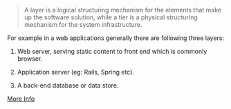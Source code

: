 > A layer is a logical structuring mechanism for the elements that make up the software solution,
while a tier is a physical structuring mechanism for the system infrastructure.

For example in a web applications generally there are following three layers:

1. Web server, serving static content to front end which is commonly browser.

2. Application server (eg: Rails, Spring etc).

3. A back-end database or data store.

[More Info](https://en.wikipedia.org/wiki/Multitier_architecture)
